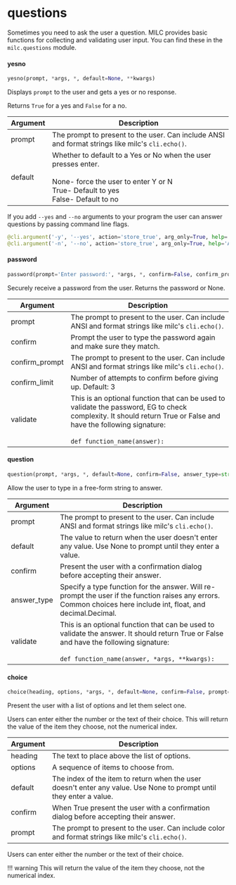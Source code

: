 <a id="questions"></a>

# questions

Sometimes you need to ask the user a question. MILC provides basic functions for collecting and validating user input. You can find these in the `milc.questions` module.

<a id="questions.yesno"></a>

#### yesno

```python
yesno(prompt, *args, *, default=None, **kwargs)
```

Displays `prompt` to the user and gets a yes or no response.

Returns `True` for a yes and `False` for a no.

| Argument | Description |
|----------|-------------|
| prompt | The prompt to present to the user. Can include ANSI and format strings like milc's `cli.echo()`. |
| default | Whether to default to a Yes or No when the user presses enter.<br><br>None- force the user to enter Y or N<br>True- Default to yes<br>False- Default to no |

If you add `--yes` and `--no` arguments to your program the user can answer questions by passing command line flags.

```python
@cli.argument('-y', '--yes', action='store_true', arg_only=True, help='Answer yes to all questions.')
@cli.argument('-n', '--no', action='store_true', arg_only=True, help='Answer no to all questions.')
```

<a id="questions.password"></a>

#### password

```python
password(prompt='Enter password:', *args, *, confirm=False, confirm_prompt='Confirm password:', confirm_limit=3, validate=None, **kwargs)
```

Securely receive a password from the user. Returns the password or None.

| Argument | Description |
|----------|-------------|
| prompt | The prompt to present to the user. Can include ANSI and format strings like milc's `cli.echo()`. |
| confirm | Prompt the user to type the password again and make sure they match. |
| confirm_prompt | The prompt to present to the user. Can include ANSI and format strings like milc's `cli.echo()`. |
| confirm_limit | Number of attempts to confirm before giving up. Default: 3 |
| validate | This is an optional function that can be used to validate the password, EG to check complexity. It should return True or False and have the following signature:<br><br>`def function_name(answer):` |

<a id="questions.question"></a>

#### question

```python
question(prompt, *args, *, default=None, confirm=False, answer_type=str, validate=None, **kwargs)
```

Allow the user to type in a free-form string to answer.

| Argument | Description |
|----------|-------------|
| prompt | The prompt to present to the user. Can include ANSI and format strings like milc's `cli.echo()`. |
| default | The value to return when the user doesn't enter any value. Use None to prompt until they enter a value. |
| confirm | Present the user with a confirmation dialog before accepting their answer. |
| answer_type | Specify a type function for the answer. Will re-prompt the user if the function raises any errors. Common choices here include int, float, and decimal.Decimal. |
| validate | This is an optional function that can be used to validate the answer. It should return True or False and have the following signature:<br><br>`def function_name(answer, *args, **kwargs):` |

<a id="questions.choice"></a>

#### choice

```python
choice(heading, options, *args, *, default=None, confirm=False, prompt='Please enter your choice: ', **kwargs)
```

Present the user with a list of options and let them select one.

Users can enter either the number or the text of their choice. This will return the value of the item they choose, not the numerical index.

| Argument | Description |
|----------|-------------|
| heading | The text to place above the list of options. |
| options | A sequence of items to choose from. |
| default | The index of the item to return when the user doesn't enter any value. Use None to prompt until they enter a value. |
| confirm | When True present the user with a confirmation dialog before accepting their answer. |
| prompt | The prompt to present to the user. Can include color and format strings like milc's `cli.echo()`. |

Users can enter either the number or the text of their choice.

!!! warning
    This will return the value of the item they choose, not the numerical index.

